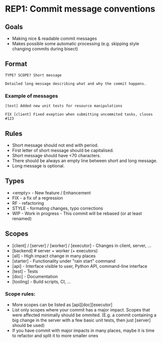 # REP1: Commit message conventions


## Goals

* Making nice & readable commit messages
* Makes possible some automatic processing (e.g. skipping style changing commits during bisect)


## Format

```
TYPE? SCOPE? Short message

Detailed long message describing what and why the commit happens.
```

### Example of messages

```[test] Added new unit tests for resource manipulations```


```FIX [client] Fixed exeption when submitting uncommited tasks, closes #123```


## Rules

* Short message should not end with period.
* First letter of short message should be capitalised.
* Short message should have <70 characters.
* There should be always an empty line between short and long message.
* Long message is optional.


## Types

* &lt;empty&gt; - New feature / Enhancement
* FIX - a fix of a regression
* RF - refactoring
* STYLE - formating changes, typo corrections
* WIP - Work in progress - This commit will be rebased (or at least renamed)


## Scopes

* [client] / [server] / [worker] / [executor] - Changes in client, server,  ...
* [backend] # server + worker (+ executors)
* [all] - High impact change in many places
* [starter] - Functionality under "rain start" command
* [api] - Interface visible to user, Python API, command-line interface
* [test] - Tests
* [doc] - Documentation
* [tooling] - Build scripts, CI, ...


### Scope rules:

* More scopes can be listed as [api][doc][executor]
* List only scopes where your commit has a major impact. Scopes that were affected minimally should be ommited. (E.g. a commit containing a big change in the server with a few basic unit tests, then just [server] should be used)
* If you have commit with major impacts in many places, maybe it is time to refactor and split it to more smaller ones
